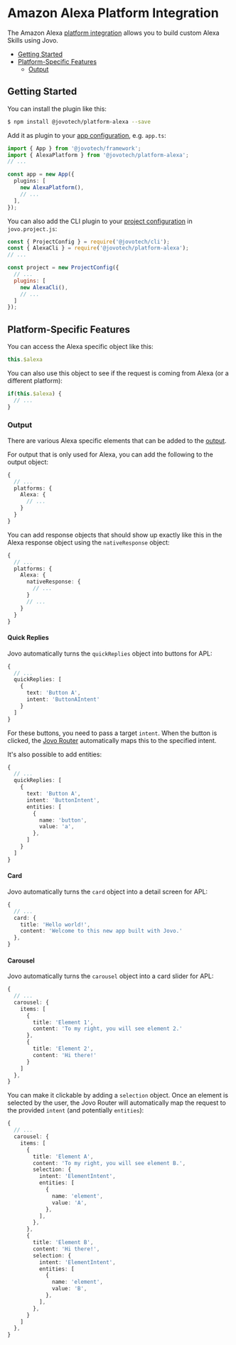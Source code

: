 # Amazon Alexa Platform Integration

The Amazon Alexa [platform integration](../docs/platforms.md) allows you to build custom Alexa Skills using Jovo.

- [Getting Started](#getting-started)
- [Platform-Specific Features](#platform-specific-features)
  - [Output](#output)

## Getting Started

You can install the plugin like this:

```sh
$ npm install @jovotech/platform-alexa --save
```

Add it as plugin to your [app configuration](../docs/app-config.md), e.g. `app.ts`:

```typescript
import { App } from '@jovotech/framework';
import { AlexaPlatform } from '@jovotech/platform-alexa';
// ...

const app = new App({
  plugins: [
    new AlexaPlatform(),
    // ...
  ],
});
```

You can also add the CLI plugin to your [project configuration](../docs/project-config.md) in `jovo.project.js`:

```js
const { ProjectConfig } = require('@jovotech/cli');
const { AlexaCli } = require('@jovotech/platform-alexa');
// ...

const project = new ProjectConfig({
  // ...
  plugins: [
    new AlexaCli(),
    // ...
  ]
});
```

## Platform-Specific Features

You can access the Alexa specific object like this:

```typescript
this.$alexa
```

You can also use this object to see if the request is coming from Alexa (or a different platform):

```typescript
if(this.$alexa) {
  // ...
}
```

### Output

There are various Alexa specific elements that can be added to the [output](../docs/output.md).

For output that is only used for Alexa, you can add the following to the output object:

```typescript
{
  // ...
  platforms: {
    Alexa: {
      // ...
    }
  }
}
```

You can add response objects that should show up exactly like this in the Alexa response object using the `nativeResponse` object:

```typescript
{
  // ...
  platforms: {
    Alexa: {
      nativeResponse: {
        // ...
      }
      // ...
    }
  }
}
```

#### Quick Replies

Jovo automatically turns the `quickReplies` object into buttons for APL:

```typescript
{
  // ...
  quickReplies: [
    {
      text: 'Button A',
      intent: 'ButtonAIntent'
    }
  ]
}
```

For these buttons, you need to pass a target `intent`. When the button is clicked, the [Jovo Router](../docs/routig.md) automatically maps this to the specified intent.

It's also possible to add entities:

```typescript
{
  // ...
  quickReplies: [
    {
      text: 'Button A',
      intent: 'ButtonIntent',
      entities: [
        {
          name: 'button',
          value: 'a',
        },
      ]
    }
  ]
}
```

#### Card

Jovo automatically turns the `card` object into a detail screen for APL:

```typescript
{
  // ...
  card: {
    title: 'Hello world!',
    content: 'Welcome to this new app built with Jovo.'
  },
}
```

#### Carousel

Jovo automatically turns the `carousel` object into a card slider for APL:

```typescript
{
  // ...
  carousel: {
    items: [
      {
        title: 'Element 1',
        content: 'To my right, you will see element 2.'
      },
      {
        title: 'Element 2',
        content: 'Hi there!'
      }
    ]
  },
}
```

You can make it clickable by adding a `selection` object. Once an element is selected by the user, the Jovo Router will automatically map the request to the provided `intent` (and potentially `entities`):

```typescript
{
  // ...
  carousel: {
    items: [
      {
        title: 'Element A',
        content: 'To my right, you will see element B.',
        selection: {
          intent: 'ElementIntent',
          entities: [
            {
              name: 'element',
              value: 'A',
            },
          ],
        },
      },
      {
        title: 'Element B',
        content: 'Hi there!',
        selection: {
          intent: 'ElementIntent',
          entities: [
            {
              name: 'element',
              value: 'B',
            },
          ],
        },
      }
    ]
  },
}
```

